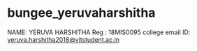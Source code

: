 # bungee_yeruvaharshitha

NAME: YERUVA HARSHITHA
Reg : 18MIS0095
college email ID: yeruva.harshitha2018@vitstudent.ac.in
